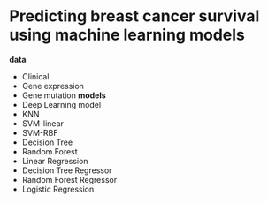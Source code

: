 # Predicting breast cancer survival using machine learning models
**data**
- Clinical
- Gene expression
- Gene mutation
**models**
- Deep Learning model
- KNN
- SVM-linear
- SVM-RBF
- Decision Tree
- Random Forest
- Linear Regression
- Decision Tree Regressor
- Random Forest Regressor
- Logistic Regression
